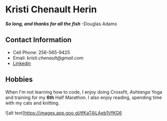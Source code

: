 # Kristi Chenault Herin

**_So long, and thanks for all the fish_**
                -Douglas Adams

## Contact Information
- Cell Phone: 256-565-9425
- Email: _kristi.chenault@gmail.com_
- [Linkedin](https://www.linkedin.com/in/kristi-chenault-herin-60543019/)


## Hobbies
When I'm not learning how to code, I enjoy doing Crossfit, _Ashtanga_ Yoga and training for my **6th** Half Marathon.
I also enjoy reading, spending time with my cats and knitting.

![alt text]https://images.app.goo.gl/tfKaT4iLAeb1VfKG6
